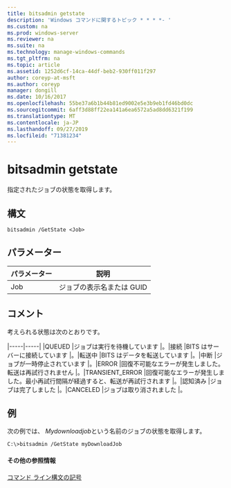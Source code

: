 ```yaml
---
title: bitsadmin getstate
description: 'Windows コマンドに関するトピック * * * *- '
ms.custom: na
ms.prod: windows-server
ms.reviewer: na
ms.suite: na
ms.technology: manage-windows-commands
ms.tgt_pltfrm: na
ms.topic: article
ms.assetid: 1252d6cf-14ca-44df-beb2-930ff011f297
author: coreyp-at-msft
ms.author: coreyp
manager: dongill
ms.date: 10/16/2017
ms.openlocfilehash: 55be37a6b1b44b81ed9002e5e3b9eb1fd46bd0dc
ms.sourcegitcommit: 6aff3d88ff22ea141a6ea6572a5ad8dd6321f199
ms.translationtype: MT
ms.contentlocale: ja-JP
ms.lasthandoff: 09/27/2019
ms.locfileid: "71381234"
---
```

# <a name="bitsadmin-getstate"></a>bitsadmin getstate



指定されたジョブの状態を取得します。

## <a name="syntax"></a>構文

```
bitsadmin /GetState <Job>
```

## <a name="parameters"></a>パラメーター

|パラメーター|説明|
|---------|-----------|
|Job|ジョブの表示名または GUID|

## <a name="remarks"></a>コメント

考えられる状態は次のとおりです。

|-----|-----| |QUEUED |ジョブは実行を待機しています |。|接続 |BITS はサーバーに接続しています |。|転送中 |BITS はデータを転送しています |。|中断 |ジョブが一時停止されています |。|ERROR |回復不可能なエラーが発生しました。転送は再試行されません |。|TRANSIENT_ERROR |回復可能なエラーが発生しました。最小再試行間隔が経過すると、転送が再試行されます |。|認知済み |ジョブは完了しました |。|CANCELED |ジョブは取り消されました |。

## <a name="BKMK_examples"></a>例

次の例では、 *Mydownloadjob*という名前のジョブの状態を取得します。
```
C:\>bitsadmin /GetState myDownloadJob
```

#### <a name="additional-references"></a>その他の参照情報

[コマンド ライン構文の記号](command-line-syntax-key.md)